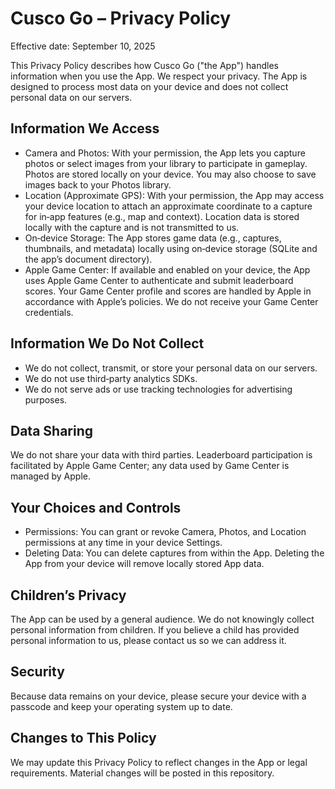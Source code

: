 # Cusco Go – Privacy Policy

Effective date: September 10, 2025

This Privacy Policy describes how Cusco Go ("the App") handles information when you use the App. We respect your privacy. The App is designed to process most data on your device and does not collect personal data on our servers.

## Information We Access

- Camera and Photos: With your permission, the App lets you capture photos or select images from your library to participate in gameplay. Photos are stored locally on your device. You may also choose to save images back to your Photos library.
- Location (Approximate GPS): With your permission, the App may access your device location to attach an approximate coordinate to a capture for in‑app features (e.g., map and context). Location data is stored locally with the capture and is not transmitted to us.
- On‑device Storage: The App stores game data (e.g., captures, thumbnails, and metadata) locally using on‑device storage (SQLite and the app’s document directory).
- Apple Game Center: If available and enabled on your device, the App uses Apple Game Center to authenticate and submit leaderboard scores. Your Game Center profile and scores are handled by Apple in accordance with Apple’s policies. We do not receive your Game Center credentials.

## Information We Do Not Collect

- We do not collect, transmit, or store your personal data on our servers.
- We do not use third‑party analytics SDKs.
- We do not serve ads or use tracking technologies for advertising purposes.

## Data Sharing

We do not share your data with third parties. Leaderboard participation is facilitated by Apple Game Center; any data used by Game Center is managed by Apple.

## Your Choices and Controls

- Permissions: You can grant or revoke Camera, Photos, and Location permissions at any time in your device Settings.
- Deleting Data: You can delete captures from within the App. Deleting the App from your device will remove locally stored App data.

## Children’s Privacy

The App can be used by a general audience. We do not knowingly collect personal information from children. If you believe a child has provided personal information to us, please contact us so we can address it.

## Security

Because data remains on your device, please secure your device with a passcode and keep your operating system up to date.

## Changes to This Policy

We may update this Privacy Policy to reflect changes in the App or legal requirements. Material changes will be posted in this repository.
